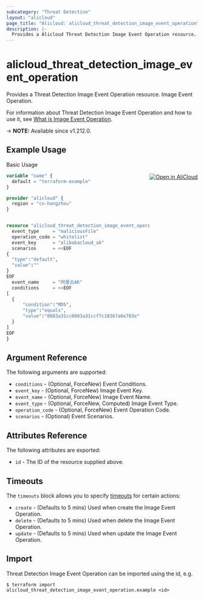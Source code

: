 ```yaml
---
subcategory: "Threat Detection"
layout: "alicloud"
page_title: "Alicloud: alicloud_threat_detection_image_event_operation"
description: |-
  Provides a Alicloud Threat Detection Image Event Operation resource.
---
```


# alicloud_threat_detection_image_event_operation

Provides a Threat Detection Image Event Operation resource. Image Event Operation.

For information about Threat Detection Image Event Operation and how to use it, see [What is Image Event Operation](https://www.alibabacloud.com/help/zh/security-center/developer-reference/api-sas-2018-12-03-addimageeventoperation).

-> **NOTE:** Available since v1.212.0.

## Example Usage
<div class="oics-button" style="float: right;margin: 0 0 -40px 0;">
  <a href="https://api.aliyun.com/api-tools/terraform?resource=alicloud_threat_detection_image_event_operation&exampleId=4bdcbc07-86f9-3aa8-6b42-ded5ef3e19a8bd3c7c06&activeTab=example&spm=docs.r.threat_detection_image_event_operation.0.4bdcbc0786" target="_blank">
    <img alt="Open in AliCloud" src="https://img.alicdn.com/imgextra/i1/O1CN01hjjqXv1uYUlY56FyX_!!6000000006049-55-tps-254-36.svg" style="max-height: 44px; margin: 32px auto; max-width: 100%;">
  </a>
</div>

Basic Usage

```terraform
variable "name" {
  default = "terraform-example"
}

provider "alicloud" {
  region = "cn-hangzhou"
}


resource "alicloud_threat_detection_image_event_operation" "default" {
  event_type     = "maliciousFile"
  operation_code = "whitelist"
  event_key      = "alibabacloud_ak"
  scenarios      = <<EOF
{
  "type":"default",
  "value":""
}
EOF
  event_name     = "阿里云AK"
  conditions     = <<EOF
[
  {
      "condition":"MD5",
      "type":"equals",
      "value":"0083a31cc0083a31ccf7c10367a6e783e"
  }
]
EOF
}
```

## Argument Reference

The following arguments are supported:
* `conditions` - (Optional, ForceNew) Event Conditions.
* `event_key` - (Optional, ForceNew) Image Event Key.
* `event_name` - (Optional, ForceNew) Image Event Name.
* `event_type` - (Optional, ForceNew, Computed) Image Event Type.
* `operation_code` - (Optional, ForceNew) Event Operation Code.
* `scenarios` - (Optional) Event Scenarios.

## Attributes Reference

The following attributes are exported:
* `id` - The ID of the resource supplied above.

## Timeouts

The `timeouts` block allows you to specify [timeouts](https://www.terraform.io/docs/configuration-0-11/resources.html#timeouts) for certain actions:
* `create` - (Defaults to 5 mins) Used when create the Image Event Operation.
* `delete` - (Defaults to 5 mins) Used when delete the Image Event Operation.
* `update` - (Defaults to 5 mins) Used when update the Image Event Operation.

## Import

Threat Detection Image Event Operation can be imported using the id, e.g.

```shell
$ terraform import alicloud_threat_detection_image_event_operation.example <id>
```